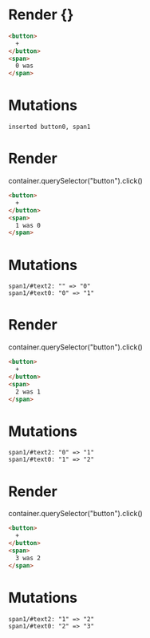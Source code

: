 # Render {}
```html
<button>
  +
</button>
<span>
  0 was ‍
</span>
```

# Mutations
```
inserted button0, span1
```


# Render 
container.querySelector("button").click()

```html
<button>
  +
</button>
<span>
  1 was 0
</span>
```

# Mutations
```
span1/#text2: "‍" => "0"
span1/#text0: "0" => "1"
```


# Render 
container.querySelector("button").click()

```html
<button>
  +
</button>
<span>
  2 was 1
</span>
```

# Mutations
```
span1/#text2: "0" => "1"
span1/#text0: "1" => "2"
```


# Render 
container.querySelector("button").click()

```html
<button>
  +
</button>
<span>
  3 was 2
</span>
```

# Mutations
```
span1/#text2: "1" => "2"
span1/#text0: "2" => "3"
```